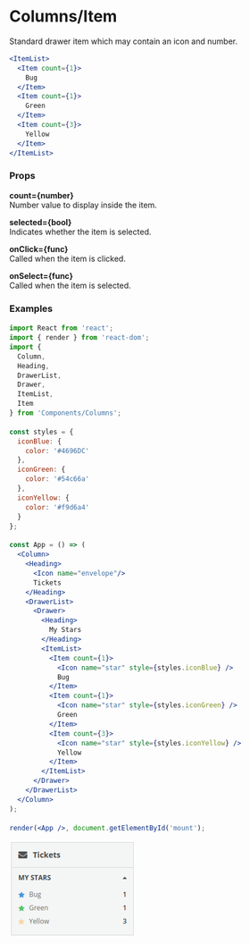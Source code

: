Columns/Item
==================
Standard drawer item which may contain an icon and number.

```jsx
<ItemList>
  <Item count={1}>
    Bug
  </Item>
  <Item count={1}>
    Green
  </Item>
  <Item count={3}>
    Yellow
  </Item>
</ItemList>
```

### Props

**count={number}**  
Number value to display inside the item.

**selected={bool}**  
Indicates whether the item is selected.

**onClick={func}**  
Called when the item is clicked.

**onSelect={func}**  
Called when the item is selected.

### Examples

```jsx
import React from 'react';
import { render } from 'react-dom';
import {
  Column,
  Heading,
  DrawerList,
  Drawer,
  ItemList,
  Item
} from 'Components/Columns';

const styles = {
  iconBlue: {
    color: '#4696DC'
  },
  iconGreen: {
    color: '#54c66a'
  },
  iconYellow: {
    color: '#f9d6a4'
  }
};

const App = () => (
  <Column>
    <Heading>
      <Icon name="envelope"/>
      Tickets
    </Heading>
    <DrawerList>
      <Drawer>
        <Heading>
          My Stars
        </Heading>
        <ItemList>
          <Item count={1}>
            <Icon name="star" style={styles.iconBlue} />
            Bug
          </Item>
          <Item count={1}>
            <Icon name="star" style={styles.iconGreen} />
            Green
          </Item>
          <Item count={3}>
            <Icon name="star" style={styles.iconYellow} />
            Yellow
          </Item>
        </ItemList>
      </Drawer>
    </DrawerList>
  </Column>
);

render(<App />, document.getElementById('mount');
```

![Column example](../../assets/images/column-3.png)
